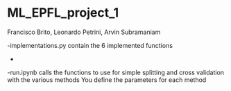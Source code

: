 # ML_EPFL_project_1
Francisco Brito, Leonardo Petrini, Arvin Subramaniam

-implementations.py
contain the 6 implemented functions

-

-run.ipynb 
calls the functions to use for simple splitting and cross validation with the various methods
You define the parameters for each method

